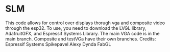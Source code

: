 # SLM
This code allows for control over displays thorugh vga and composite video through the esp32. To use, you need to download the LVGL library, AdafruitGFX, and Espressif Systems Library. 
The main VGA code is in the main branch. Composite and testVGa have their own branches.
Credits:
Espressif Systems
Spikepavel
Alexy Dynda
FabGL
